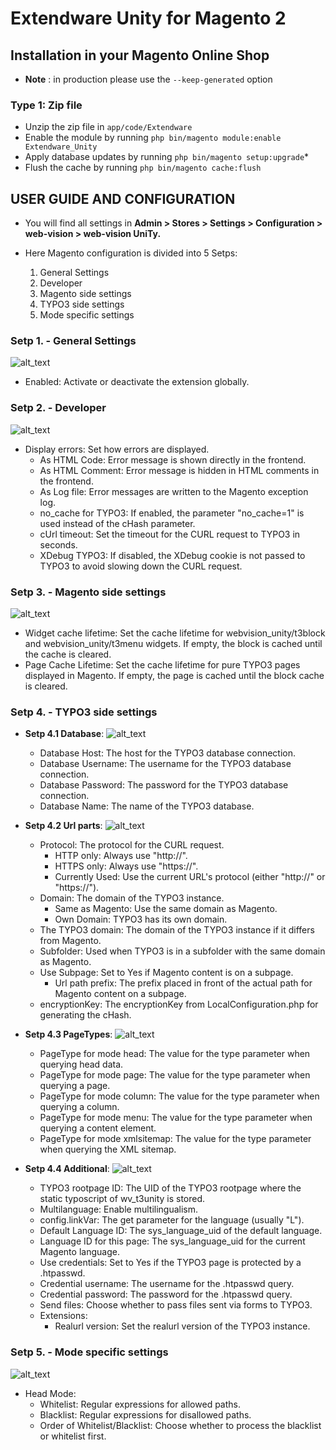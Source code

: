 # Extendware Unity for Magento 2

## Installation in your Magento Online Shop
*  **Note** : in production please use the `--keep-generated` option

### Type 1: Zip file
 - Unzip the zip file in `app/code/Extendware`
 - Enable the module by running `php bin/magento module:enable Extendware_Unity`
 - Apply database updates by running `php bin/magento setup:upgrade`\*
 - Flush the cache by running `php bin/magento cache:flush`


## USER GUIDE AND CONFIGURATION
* You will find all settings in **Admin > Stores > Settings > Configuration > web-vision > web-vision UniTy.**

* Here Magento configuration is divided into 5 Setps:

    1. General Settings
    2. Developer
    3. Magento side settings
    4. TYPO3 side settings
    5. Mode specific settings

### Setp 1. - General Settings
![alt_text](docs/images/step1.png "image_tooltip")

- Enabled: Activate or deactivate the extension globally.

### Setp 2. - Developer
![alt_text](docs/images/step2.1.png "image_tooltip")
- Display errors: Set how errors are displayed.
  - As HTML Code: Error message is shown directly in the frontend.
  - As HTML Comment: Error message is hidden in HTML comments in the frontend.
  - As Log file: Error messages are written to the Magento exception log.
  - no_cache for TYPO3: If enabled, the parameter "no_cache=1" is used instead of the cHash parameter.
  - cUrl timeout: Set the timeout for the CURL request to TYPO3 in seconds.
  - XDebug TYPO3: If disabled, the XDebug cookie is not passed to TYPO3 to avoid slowing down the CURL request.

### Setp 3. - Magento side settings
![alt_text](docs/images/step3.png "image_tooltip")
- Widget cache lifetime: Set the cache lifetime for webvision_unity/t3block and webvision_unity/t3menu widgets. If empty, the block is cached until the cache is cleared.
- Page Cache Lifetime: Set the cache lifetime for pure TYPO3 pages displayed in Magento. If empty, the page is cached until the block cache is cleared.

### Setp 4. - TYPO3 side settings

- **Setp 4.1 Database**:
![alt_text](docs/images/step4.1.png "image_tooltip")
  - Database Host: The host for the TYPO3 database connection.
  - Database Username: The username for the TYPO3 database connection.
  - Database Password: The password for the TYPO3 database connection.
  - Database Name: The name of the TYPO3 database.

- **Setp 4.2 Url parts**:
![alt_text](docs/images/step4.2.png "image_tooltip")
  - Protocol: The protocol for the CURL request.
      - HTTP only: Always use "http://".
      - HTTPS only: Always use "https://".
      - Currently Used: Use the current URL's protocol (either "http://" or "https://").
  - Domain: The domain of the TYPO3 instance.
      - Same as Magento: Use the same domain as Magento.
      - Own Domain: TYPO3 has its own domain.
  - The TYPO3 domain: The domain of the TYPO3 instance if it differs from Magento.
  - Subfolder: Used when TYPO3 is in a subfolder with the same domain as Magento.
  - Use Subpage: Set to Yes if Magento content is on a subpage.
      - Url path prefix: The prefix placed in front of the actual path for Magento content on a subpage.
  - encryptionKey: The encryptionKey from LocalConfiguration.php for generating the cHash.

- **Setp 4.3 PageTypes**:
![alt_text](docs/images/step4.3.png "image_tooltip")
  - PageType for mode head: The value for the type parameter when querying head data.
  - PageType for mode page: The value for the type parameter when querying a page.
  - PageType for mode column: The value for the type parameter when querying a column.
  - PageType for mode menu: The value for the type parameter when querying a content element.
  - PageType for mode xmlsitemap: The value for the type parameter when querying the XML sitemap.

- **Setp 4.4 Additional**:
![alt_text](docs/images/step4.4.png "image_tooltip")
  - TYPO3 rootpage ID: The UID of the TYPO3 rootpage where the static typoscript of wv_t3unity is stored.
  - Multilanguage: Enable multilingualism.
  - config.linkVar: The get parameter for the language (usually "L").
  - Default Language ID: The sys_language_uid of the default language.
  - Language ID for this page: The sys_language_uid for the current Magento language.
  - Use credentials: Set to Yes if the TYPO3 page is protected by a .htpasswd.
  - Credential username: The username for the .htpasswd query.
  - Credential password: The password for the .htpasswd query.
  - Send files: Choose whether to pass files sent via forms to TYPO3.
  - Extensions:
    - Realurl version: Set the realurl version of the TYPO3 instance.

### Setp 5. - Mode specific settings
![alt_text](docs/images/step5.png "image_tooltip")
- Head Mode:
  - Whitelist: Regular expressions for allowed paths.
  - Blacklist: Regular expressions for disallowed paths.
  - Order of Whitelist/Blacklist: Choose whether to process the blacklist or whitelist first.


